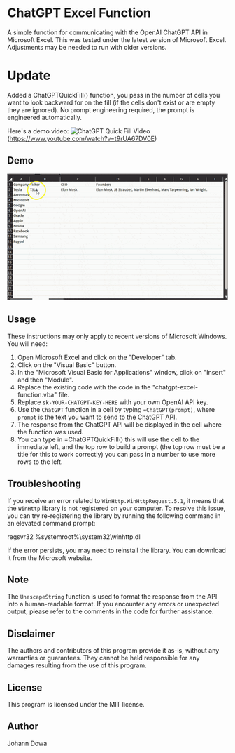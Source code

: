 # ChatGPT Excel Function

A simple function for communicating with the OpenAI ChatGPT API in Microsoft Excel. This was tested under the latest version of Microsoft Excel. Adjustments may be needed to run with older versions.

# Update

Added a ChatGPTQuickFill() function, you pass in the number of cells you want to look backward for on the fill (if the cells don't exist or are empty they are ignored).  No prompt engineering required, the prompt is engineered automatically.  

Here's a demo video:
![ChatGPT Quick Fill Video](https://img.youtube.com/vi/t9rUA67DV0E/0.jpg)(https://www.youtube.com/watch?v=t9rUA67DV0E)

## Demo

![ChatGPT In Excel Demo](demo.gif)

## Usage

These instructions may only apply to recent versions of Microsoft Windows. You will need:

1. Open Microsoft Excel and click on the "Developer" tab.
2. Click on the "Visual Basic" button.
3. In the "Microsoft Visual Basic for Applications" window, click on "Insert" and then "Module".
4. Replace the existing code with the code in the "chatgpt-excel-function.vba" file.
5. Replace `sk-YOUR-CHATGPT-KEY-HERE` with your own OpenAI API key.
6. Use the `ChatGPT` function in a cell by typing `=ChatGPT(prompt)`, where `prompt` is the text you want to send to the ChatGPT API.
7. The response from the ChatGPT API will be displayed in the cell where the function was used.
8. You can type in =ChatGPTQuickFill() this will use the cell to the immediate left, and the top row to build a prompt (the top row must be a title for this to work correctly) you can pass in a number to use more rows to the left.

## Troubleshooting

If you receive an error related to `WinHttp.WinHttpRequest.5.1`, it means that the `WinHttp` library is not registered on your computer. To resolve this issue, you can try re-registering the library by running the following command in an elevated command prompt:

regsvr32 %systemroot%\system32\winhttp.dll

If the error persists, you may need to reinstall the library. You can download it from the Microsoft website.

## Note
The `UnescapeString` function is used to format the response from the API into a human-readable format. If you encounter any errors or unexpected output, please refer to the comments in the code for further assistance.

## Disclaimer
The authors and contributors of this program provide it as-is, without any warranties or guarantees. They cannot be held responsible for any damages resulting from the use of this program.

## License
This program is licensed under the MIT license.

## Author
Johann Dowa
